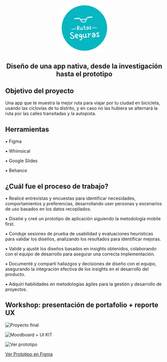 # <h1 align="center"> <img src="https://raw.githubusercontent.com/MayteLlerena/Ruta-Segura/main/RutasSeguras.logo.png" width="145"> </h1> 

<h2 align="center"> Diseño de una app nativa, desde la investigación hasta el prototipo </h2> 

## Objetivo del proyecto

Una app que te muestra la mejor ruta para viajar por tu ciudad en bicicleta, usando las ciclovías de tu distrito, y en caso no las hubiera se alternará la ruta por las calles transitadas y la autopista.

## Herramientas

▪️ Figma 

▪️ Whimsical 

▪️ Google Slides

▪️ Behance 

## ¿Cuál fue el proceso de trabajo?


▪️ Realicé entrevistas y encuestas para identificar necesidades, comportamientos y preferencias, desarrollando user personas y escenarios de uso basados en los datos recopilados.

▪️ Diseñé y creé un prototipo de aplicación siguiendo la metodología mobile first.

▪️ Conduje sesiones de prueba de usabilidad y evaluaciones heurísticas para validar los diseños, analizando los resultados para identificar mejoras.

▪️ Validé y ajusté los diseños basados en insights obtenidos, colaborando con el equipo de desarrollo para asegurar una correcta implementación.

▪️ Documenté y compartí hallazgos y decisiones de diseño con el equipo, asegurando la integración efectiva de los insights en el desarrollo del producto.

▪️ Adquirí habilidades en metodologías ágiles para la gestión y desarrollo de proyectos.

## Workshop: presentación de portafolio + reporte UX

![Proyecto final](https://github.com/MayteLlerena/Ruta-Segura/blob/main/Proyecto%20final.png?raw=true)

![Moodboard + UI KIT](https://github.com/MayteLlerena/Ruta-Segura/blob/main/Moodboard%20+%20UI%20KIT.png?raw=true)

![Ver prototipo](https://github.com/MayteLlerena/Ruta-Segura/blob/main/Ver%20prototipo.png?raw=true)

[Ver Prototipo en Figma](https://www.figma.com/proto/xekLmHggkbcmF29MOSrBw0/Animaci%C3%B3n-%7C-Llerena-Castro-Cindy-Jhoselyn-Mayte?type=design&node-id=1-184&t=wYbMhEAYx381ACJC-1&scaling=scale-down&page-id=0%3A1&starting-point-node-id=1%3A184&mode=design)








